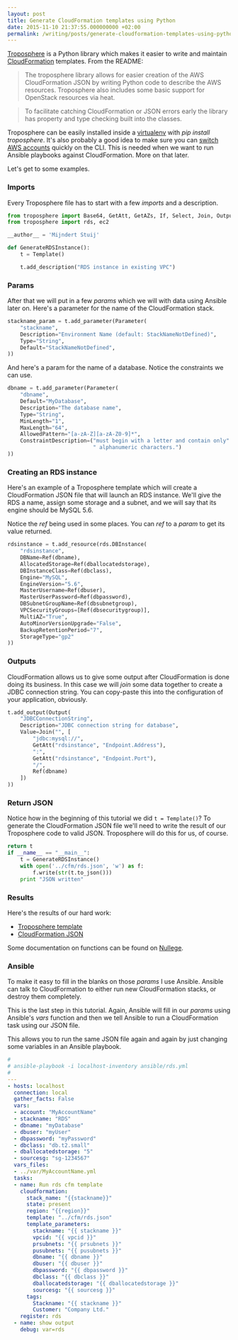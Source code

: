```yaml
---
layout: post
title: Generate CloudFormation templates using Python
date: 2015-11-10 21:37:55.000000000 +02:00
permalink: /writing/posts/generate-cloudformation-templates-using-python/
---
```

[Troposphere](https://github.com/cloudtools/troposphere) is a Python library which makes it easier to write and maintain [CloudFormation](https://aws.amazon.com/cloudformation/) templates. From the README:

> The troposphere library allows for easier creation of the AWS CloudFormation JSON by writing Python code to describe the AWS resources. Troposphere also includes some basic support for OpenStack resources via heat.

> To facilitate catching CloudFormation or JSON errors early the library has property and type checking built into the classes.

<!-- more -->

Troposphere can be easily installed inside a [virtualenv](http://docs.python-guide.org/en/latest/dev/virtualenvs/) with *pip install troposphere*. It's also probably a good idea to make sure you can [switch AWS accounts](http://mijndertstuij.nl/quickly-switch-accounts-using-aws-cli/) quickly on the CLI. This is needed when we want to run Ansible playbooks against CloudFormation. More on that later.

Let's get to some examples.

### Imports

Every Troposphere file has to start with a few *imports* and a description.

```python
from troposphere import Base64, GetAtt, GetAZs, If, Select, Join, Output, Parameter, Ref, Template, Tags
from troposphere import rds, ec2

__author__ = 'Mijndert Stuij'

def GenerateRDSInstance():
    t = Template()

    t.add_description("RDS instance in existing VPC")
```

### Params

After that we will put in a few *params* which we will with data using Ansible later on. Here's a parameter for the name of the CloudFormation stack.

```python
stackname_param = t.add_parameter(Parameter(
    "stackname",
    Description="Environment Name (default: StackNameNotDefined)",
    Type="String",
    Default="StackNameNotDefined",
))
```

And here's a param for the name of a database. Notice the constraints we can use.

```python
dbname = t.add_parameter(Parameter(
    "dbname",
    Default="MyDatabase",
    Description="The database name",
    Type="String",
    MinLength="1",
    MaxLength="64",
    AllowedPattern="[a-zA-Z][a-zA-Z0-9]*",
    ConstraintDescription=("must begin with a letter and contain only"
                           " alphanumeric characters.")
))
```

### Creating an RDS instance

Here's an example of a Troposphere template which will create a CloudFormation JSON file that will launch an RDS instance. We'll give the RDS a name, assign some storage and a subnet, and we will say that its engine should be MySQL 5.6.

Notice the *ref* being used in some places. You can *ref* to a *param* to get its value returned.

```python
rdsinstance = t.add_resource(rds.DBInstance(
    "rdsinstance",
    DBName=Ref(dbname),
    AllocatedStorage=Ref(dballocatedstorage),
    DBInstanceClass=Ref(dbclass),
    Engine="MySQL",
    EngineVersion="5.6",
    MasterUsername=Ref(dbuser),
    MasterUserPassword=Ref(dbpassword),
    DBSubnetGroupName=Ref(dbsubnetgroup),
    VPCSecurityGroups=[Ref(dbsecuritygroup)],
    MultiAZ="True",
    AutoMinorVersionUpgrade="False",
    BackupRetentionPeriod="7",
    StorageType="gp2"
))
```

### Outputs

CloudFormation allows us to give some output after CloudFormation is done doing its business. In this case we will *join* some data together to create a JDBC connection string. You can copy-paste this into the configuration of your application, obviously.

```python
t.add_output(Output(
    "JDBCConnectionString",
    Description="JDBC connection string for database",
    Value=Join("", [
        "jdbc:mysql://",
        GetAtt("rdsinstance", "Endpoint.Address"),
        ":",
        GetAtt("rdsinstance", "Endpoint.Port"),
        "/",
        Ref(dbname)
    ])
))
```

### Return JSON

Notice how in the beginning of this tutorial we did `t = Template()`? To generate the CloudFormation JSON file we'll need to write the result of our Troposphere code to valid JSON. Troposphere will do this for us, of course.

```python
return t
if __name__ == "__main__":
    t = GenerateRDSInstance()
    with open('../cfm/rds.json', 'w') as f:
        f.write(str(t.to_json()))
    print "JSON written"
```

### Results

Here's the results of our hard work:

- [Troposphere template](https://gist.github.com/mijndert/9e0587f6b188f641def7)
- [CloudFormation JSON](https://gist.github.com/mijndert/c6af61fed8b6427313dc)

Some documentation on functions can be found on [Nullege](http://nullege.com/codes/search/troposphere).

### Ansible

To make it easy to fill in the blanks on those *params* I use Ansible. Ansible can talk to CloudFormation to either run new CloudFormation stacks, or destroy them completely.

This is the last step in this tutorial. Again, Ansible will fill in our *params* using Ansible's *vars* function and then we tell Ansible to run a CloudFormation task using our JSON file.

This allows you to run the same JSON file again and again by just changing some variables in an Ansible playbook.

```yaml
#
# ansible-playbook -i localhost-inventory ansible/rds.yml
#
---
- hosts: localhost
  connection: local
  gather_facts: False
  vars:
  - account: "MyAccountName"
  - stackname: "RDS"
  - dbname: "myDatabase"
  - dbuser: "myUser"
  - dbpassword: "myPassword"
  - dbclass: "db.t2.small"
  - dballocatedstorage: "5"
  - sourcesg: "sg-1234567"
  vars_files:
  - ../var/MyAccountName.yml
  tasks:
  - name: Run rds cfm template
    cloudformation:
      stack_name: "{{stackname}}"
      state: present
      region: "{{region}}"
      template: "../cfm/rds.json"
      template_parameters:
        stackname: "{{ stackname }}"
        vpcid: "{{ vpcid }}"
        prsubnets: "{{ prsubnets }}"
        pusubnets: "{{ pusubnets }}"
        dbname: "{{ dbname }}"
        dbuser: "{{ dbuser }}"
        dbpassword: "{{ dbpassword }}"
        dbclass: "{{ dbclass }}"
        dballocatedstorage: "{{ dballocatedstorage }}"
        sourcesg: "{{ sourcesg }}"
      tags:
        Stackname: "{{ stackname }}"
        Customer: "Company Ltd."
    register: rds
  - name: show output
    debug: var=rds
```
